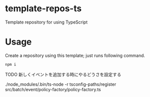 # template-repos-ts

Template repository for using TypeScript

# Usage

Create a repository using this template; just runs following command.

```bash
npm i
```

TODO
新しくイベントを追加する時にやるどうさを設定する

./node_modules/.bin/ts-node -r tsconfig-paths/register src/batch/event/policy-factory/policy-factory.ts
